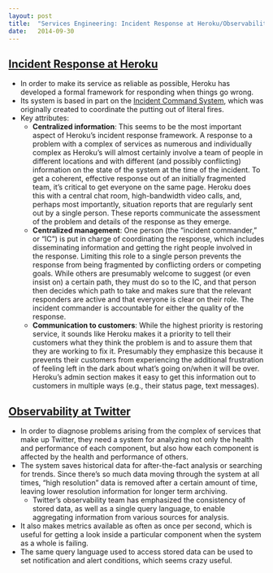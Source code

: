```yaml
---
layout: post
title:  "Services Engineering: Incident Response at Heroku/Observability at Twitter"
date:   2014-09-30
---
```


## [Incident Response at Heroku][]
  * In order to make its service as reliable as possible, Heroku has developed a formal framework for responding when things go wrong.
  * Its system is based in part on the [Incident Command System][], which was originally created to coordinate the putting out of literal fires.
  * Key attributes:
      * **Centralized information**: This seems to be the most important aspect of Heroku’s incident response framework. A response to a problem with a complex of services as numerous and individually complex as Heroku’s will almost certainly involve a team of people in different locations and with different (and possibly conflicting) information on the state of the system at the time of the incident. To get a coherent, effective response out of an initially fragmented team, it’s critical to get everyone on the same page. Heroku does this with a central chat room, high-bandwidth video calls, and, perhaps most importantly, situation reports that are regularly sent out by a single person. These reports communicate the assessment of the problem and details of the response as they emerge.
      * **Centralized management**: One person (the “incident commander,” or “IC”) is put in charge of coordinating the response, which includes disseminating information and getting the right people involved in the response. Limiting this role to a single person prevents the response from being fragmented by conflicting orders or competing goals. While others are presumably welcome to suggest (or even insist on) a certain path, they must do so to the IC, and that person then decides which path to take and makes sure that the relevant responders are active and that everyone is clear on their role. The incident commander is accountable for either the quality of the response.
      * **Communication to customers**: While the highest priority is restoring service, it sounds like Heroku makes it a priority to tell their customers what they think the problem is and to assure them that they are working to fix it. Presumably they emphasize this because it prevents their customers from experiencing the additional frustration of feeling left in the dark about what’s going on/when it will be over. Heroku’s admin section makes it easy to get this information out to customers in multiple ways (e.g., their status page, text messages).

## [Observability at Twitter][]
  * In order to diagnose problems arising from the complex of services that make up Twitter, they need a system for analyzing not only the health and performance of each component, but also how each component is affected by the health and performance of others.
  * The system saves historical data for after-the-fact analysis or searching for trends. Since there’s so much data moving through the system at all times, “high resolution” data is removed after a certain amount of time, leaving lower resolution information for longer term archiving.
      * Twitter’s observability team has emphasized the consistency of stored data, as well as a single query language, to enable aggregating information from various sources for analysis.
  * It also makes metrics available as often as once per second, which is useful for getting a look inside a particular component when the system as a whole is failing.
  * The same query language used to access stored data can be used to set notification and alert conditions, which seems crazy useful.

[Incident Response at Heroku]: https://blog.heroku.com/archives/2014/5/9/incident-response-at-heroku
[Incident Command System]: http://en.wikipedia.org/wiki/Incident_Command_System
[Observability at Twitter]: https://blog.twitter.com/2013/observability-at-twitter